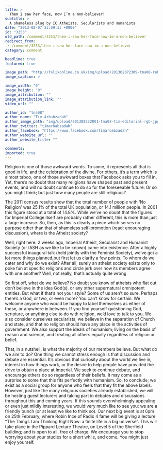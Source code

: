 ```yaml
---
title: >
  Then I saw her face, now I’m a non-believer!
subtitle: >
  A shameless plug by IC Atheists, Secularists and Humanists
date: "2013-02-07 23:09:33 +0000"
id: "3253"
old_path: /comment/3253/then-i-saw-her-face-now-im-a-non-believer
redirect_from:
 - /comment/3253/then-i-saw-her-face-now-im-a-non-believer
category: comment

headline: true
featured: true

image_path: "http://felixonline.co.uk/img/upload/201302072309-tna08-robinince1.jpg"
image_caption: >

image_width: "0"
image_height: "0"
image_attribution: ""
image_attribution_link: ""
video_url: ""

author_id: "tna08"
author_name: "Tim Arbabzadah"
author_image_path: "img/upload/201302252001-tna08-tim-editorial-rgb-jpg.jpg"
author_twitter: "timarbabzadah"
author_facebook: "https://www.facebook.com/timarbabzadah"
author_website_url: ""
author_website_title: ""

comments:
imported: true
---
```


Religion is one of those awkward words. To some, it represents all that is good in life, and the celebration of the divine. For others, it’s a term which is almost taboo, one of those awkward boxes that Facebook asks you to fill in. Yet, there’s no doubt that many religions have shaped past and present events, and will no doubt continue to do so for the foreseeable future. Or so you might think; but just how many people are still religious?

The 2011 census results show that the total number of people with ‘No Religion’ was 25.1% of the total UK population, or 14.1 million people. In 2001 this figure stood at a total of 14.8%. While we’ve no doubt that the figures for Imperial College itself are probably rather different, this is more than just a large increase. So, then, as this is clearly a piece which serves no purpose other than that of shameless self-promotion (read: encouraging discussion), where is the Atheist society?

Well, right here. 2 weeks ago, Imperial Atheist, Secularist and Humanist Society (or IASH as we like to be known) came into existence. After a highly successful inaugural talk (held jointly with the Feminist Society), we’ve got a lot more things planned,but first let us clarify a few points. To whom do we cater and why do we exist? After all, surely an atheist society exists only to poke fun at specific religions and circle jerk over how its members agree with one another? Well, not really, that’s actually quite wrong.

So first off, what do we believe? No doubt you know of atheists who flat out don’t believe in the idea God(s), or any other supernatural omnipotent entities. But what if that’s not your style? Some of us aren’t so sure. Perhaps there’s a God, or two, or even more? You can’t know for certain. We welcome anyone who would be happy to label themselves as either of these, or anywhere in between. If you find yourself questioning God, scripture, or anything else to do with religion, we’d love to talk to you. We also consider ourselves secularists, we believe in the separation of Church and state, and that no religion should have any place in the activities of government. We also support the ideals of humanism; living on the basis of reason and science, and treating all others equally regardless of religion or belief.

That, in a nutshell, is what the majority of our members believe. But what do we aim to do? One thing we cannot stress enough is that discussion and debate are essential. It’s obvious that curiosity about the world we live in, interest in how things work, or the desire to help people have provided the drive to obtain a place at Imperial. We seek to continue debate, and encourage others do so regardless of their beliefs. It may come as a surprise to some that this fits perfectly with humanism. So, to conclude; we exist as a social group for anyone who feels that they fit the above labels. However, just like the many religious societies already established, we will be hosting guest lecturers and taking part in debates and discussions throughout this and coming years. If this sounds overwhelmingly appealing or even just mildly interesting, we would very much like to see you: we are a friendly bunch (or at least we like to think so). Our next big event is at 6pm on 25th February, where Robin Ince of Radio 4 fame will be giving a lecture “The Things I am Thinking Right Now: a finite life in a big universe”. This will take place in the Pippard Lecture Theatre, on Level 5 of the Sherfield building; and is open to all, free of charge. We encourage you to stop worrying about your studies for a short while, and come. You might just enjoy yourself.
